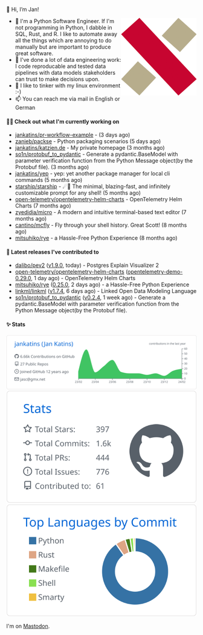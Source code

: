 👋 Hi, I’m Jan!

<img align="right" src="https://raw.githubusercontent.com/kreuzwerkerbot/kreuzwerkerbot/master/assets/xw.png" width="200">

- 🌱 I'm a Python Software Engineer. If I'm not programming in Python, I dabble in SQL, Rust, and R. 
  I like to automate away all the things which are annoying to do manually but are important to produce great software.
- 💪 I've done a lot of data engineering work: I code reproducable and tested data pipelines with 
  data models stakeholders can trust to make decisions upon.
- 💞️ I like to tinker with my linux environment :-)
- 📫 You can reach me via mail in English or German

#### 👩‍💻 Check out what I'm currently working on

- [jankatins/pr-workflow-example](https://github.com/jankatins/pr-workflow-example) -  (3 days ago)
- [zanieb/packse](https://github.com/zanieb/packse) - Python packaging scenarios (5 days ago)
- [jankatins/katzien.de](https://github.com/jankatins/katzien.de) - My private homepage (3 months ago)
- [so1n/protobuf_to_pydantic](https://github.com/so1n/protobuf_to_pydantic) - Generate a pydantic.BaseModel with parameter verification function from the Python Message object(by the Protobuf file). (3 months ago)
- [jankatins/yep](https://github.com/jankatins/yep) - yep: yet another package manager for local cli commands (5 months ago)
- [starship/starship](https://github.com/starship/starship) - ☄🌌️  The minimal, blazing-fast, and infinitely customizable prompt for any shell! (5 months ago)
- [open-telemetry/opentelemetry-helm-charts](https://github.com/open-telemetry/opentelemetry-helm-charts) - OpenTelemetry Helm Charts (7 months ago)
- [zyedidia/micro](https://github.com/zyedidia/micro) - A modern and intuitive terminal-based text editor (7 months ago)
- [cantino/mcfly](https://github.com/cantino/mcfly) - Fly through your shell history. Great Scott! (8 months ago)
- [mitsuhiko/rye](https://github.com/mitsuhiko/rye) - a Hassle-Free Python Experience (8 months ago)

#### 🔭 Latest releases I've contributed to

- [dalibo/pev2](https://github.com/dalibo/pev2) ([v1.9.0](https://github.com/dalibo/pev2/releases/tag/v1.9.0), today) - Postgres Explain Visualizer 2
- [open-telemetry/opentelemetry-helm-charts](https://github.com/open-telemetry/opentelemetry-helm-charts) ([opentelemetry-demo-0.29.0](https://github.com/open-telemetry/opentelemetry-helm-charts/releases/tag/opentelemetry-demo-0.29.0), 1 day ago) - OpenTelemetry Helm Charts
- [mitsuhiko/rye](https://github.com/mitsuhiko/rye) ([0.25.0](https://github.com/mitsuhiko/rye/releases/tag/0.25.0), 2 days ago) - a Hassle-Free Python Experience
- [linkml/linkml](https://github.com/linkml/linkml) ([v1.7.4](https://github.com/linkml/linkml/releases/tag/v1.7.4), 6 days ago) - Linked Open Data Modeling Language
- [so1n/protobuf_to_pydantic](https://github.com/so1n/protobuf_to_pydantic) ([v0.2.4](https://github.com/so1n/protobuf_to_pydantic/releases/tag/v0.2.4), 1 week ago) - Generate a pydantic.BaseModel with parameter verification function from the Python Message object(by the Protobuf file).


#### ✨ Stats

  [![](https://raw.githubusercontent.com/jankatins/jankatins/master/profile-summary-card-output/github/0-profile-details.svg)](https://github.com/vn7n24fzkq/github-profile-summary-cards)
  [![](https://raw.githubusercontent.com/jankatins/jankatins/master/profile-summary-card-output/github/3-stats.svg)](https://github.com/vn7n24fzkq/github-profile-summary-cards)
  [![](https://raw.githubusercontent.com/jankatins/jankatins/master/profile-summary-card-output/github/2-most-commit-language.svg)](https://github.com/vn7n24fzkq/github-profile-summary-cards)

I'm on <a rel="me" href="https://fosstodon.org/@jankatins">Mastodon</a>.
